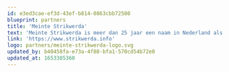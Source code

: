 ```yaml
---
id: e3ed3cae-ef3d-43ef-b814-0863cbb72500
blueprint: partners
title: 'Meinte Strikwerda'
text: 'Meinte Strikwerda is meer dan 25 jaar een naam in Nederland als het gaat om creatieve concepten, strips, illustraties en grafisch ontwerpen. Meinte en Rob waren waren collegadocenten aan Noorderpoort Kunst & Multimedia.'
link: 'https://www.strikwerda.info'
logo: partners/meinte-strikwerda-logo.svg
updated_by: b40458fa-e73a-4f88-bfa1-570cd54b72e0
updated_at: 1653385360
---
```

